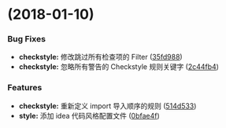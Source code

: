 <a name=""></a>
#  (2018-01-10)


### Bug Fixes

* **checkstyle:** 修改跳过所有检查项的 Filter ([35fd988](https://github.com/nibocn/java-code-quality/commit/35fd988))
* **checkstyle:** 忽略所有警告的 Checkstyle 规则关键字 ([2c44fb4](https://github.com/nibocn/java-code-quality/commit/2c44fb4))


### Features

* **checkstyle:** 重新定义 import 导入顺序的规则 ([514d533](https://github.com/nibocn/java-code-quality/commit/514d533))
* **style:** 添加 idea 代码风格配置文件 ([0bfae4f](https://github.com/nibocn/java-code-quality/commit/0bfae4f))



